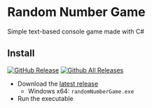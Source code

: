 # Random Number Game
Simple text-based console game made with C#

## Install
[![GitHub Release]][0]
[![Github All Releases]][0]

- Download the [latest release][0]
  - Windows x64: `randomNumberGame.exe`
- Run the executable

[GitHub Release]:https://img.shields.io/github/release/wopian/random-number-game.svg?style=flat-square
[GitHub All Releases]:https://img.shields.io/github/downloads/wopian/random-number-game/total.svg?style=flat-square

[0]:https://github.com/wopian/random-number-game/releases

